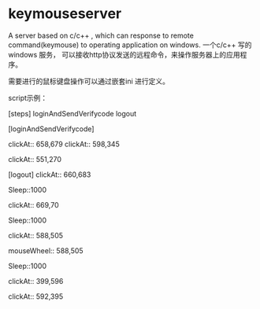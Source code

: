 # keymouseserver
A server based on c/c++ , which can response to remote command(keymouse) to operating application on windows. 一个c/c++ 写的windows 服务，
可以接收http协议发送的远程命令，来操作服务器上的应用程序。

需要进行的鼠标键盘操作可以通过嵌套ini 进行定义。

script示例：

[steps]
loginAndSendVerifycode
logout

[loginAndSendVerifycode]

clickAt:: 658,679
clickAt:: 598,345

clickAt:: 551,270

[logout]
clickAt:: 660,683

Sleep::1000

clickAt:: 669,70

Sleep::1000

clickAt:: 588,505

mouseWheel:: 588,505

Sleep::1000

clickAt:: 399,596

clickAt:: 592,395
